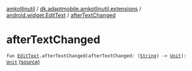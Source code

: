 [amkotlinutil](../../index.md) / [dk.adaptmobile.amkotlinutil.extensions](../index.md) / [android.widget.EditText](index.md) / [afterTextChanged](./after-text-changed.md)

# afterTextChanged

`fun `[`EditText`](https://developer.android.com/reference/android/widget/EditText.html)`.afterTextChanged(afterTextChanged: (`[`String`](https://kotlinlang.org/api/latest/jvm/stdlib/kotlin/-string/index.html)`) -> `[`Unit`](https://kotlinlang.org/api/latest/jvm/stdlib/kotlin/-unit/index.html)`): `[`Unit`](https://kotlinlang.org/api/latest/jvm/stdlib/kotlin/-unit/index.html) [(source)](https://github.com/adaptmobile-organization/amkotlinutil/tree/master/amkotlinutil/amkotlinutil/src/main/java/dk/adaptmobile/amkotlinutil/extensions/EditTextExtensions.kt#L8)